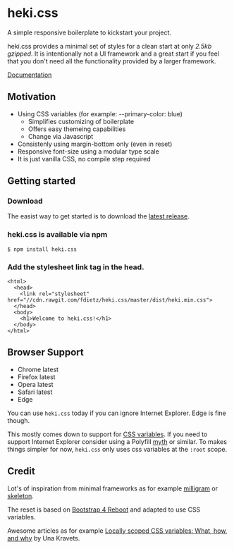 # heki.css
A simple responsive boilerplate to kickstart your project.

heki.css provides a minimal set of styles for a clean start at only *2.5kb gzipped*.
It is intentionally not a UI framework and a great start if you feel that you don't need all the functionality provided by a larger framework.

[Documentation](https://fdietz.github.io/heki.css/)

## Motivation
* Using CSS variables (for example: --primary-color: blue)
  * Simplifies customizing of boilerplate
  * Offers easy themeing capabilities
  * Change via Javascript
* Consistenly using margin-bottom only (even in reset)
* Responsive font-size using a modular type scale
* It is just vanilla CSS, no compile step required

## Getting started

### Download
The easist way to get started is to download the [latest release](https://github.com/fdietz/heki.css/releases).


### heki.css is available via npm
```
$ npm install heki.css
```

### Add the stylesheet link tag in the head.

```
<html>
  <head>
    <link rel="stylesheet" href="//cdn.rawgit.com/fdietz/heki.css/master/dist/heki.min.css">
  </head>
  <body>
    <h1>Welcome to heki.css!</h1>
  </body>
</html>
```

## Browser Support
* Chrome latest
* Firefox latest
* Opera latest
* Safari latest
* Edge

You can use `heki.css` today if you can ignore Internet Explorer. Edge is fine though.

This mostly comes down to support for [CSS variables](http://caniuse.com/#feat=css-variables). If you need to support Internet Explorer consider using a Polyfill [myth](http://www.myth.io/) or similar. To makes things simpler for now, `heki.css` only uses css variables at the `:root` scope.
## Credit
Lot's of inspiration from minimal frameworks as for example [milligram](https://github.com/milligram/milligram) or [skeleton](http://getskeleton.com/).

The reset is based on [Bootstrap 4 Reboot](https://v4-alpha.getbootstrap.com/content/reboot/) and adapted to use CSS variables.

Awesome articles as for example [Locally scoped CSS variables: What, how, and why](https://una.im/local-css-vars/#💁) by Una Kravets.
